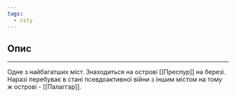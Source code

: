 ```yaml
---
tags:
  - city
---
```

## Опис
---
Одне з найбагатших міст. Знаходиться на острові [[Преспур]] на березі. Наразі перебуває в стані псевдоактивної війни з іншим містом на тому ж острові - [[Палаггар]].  